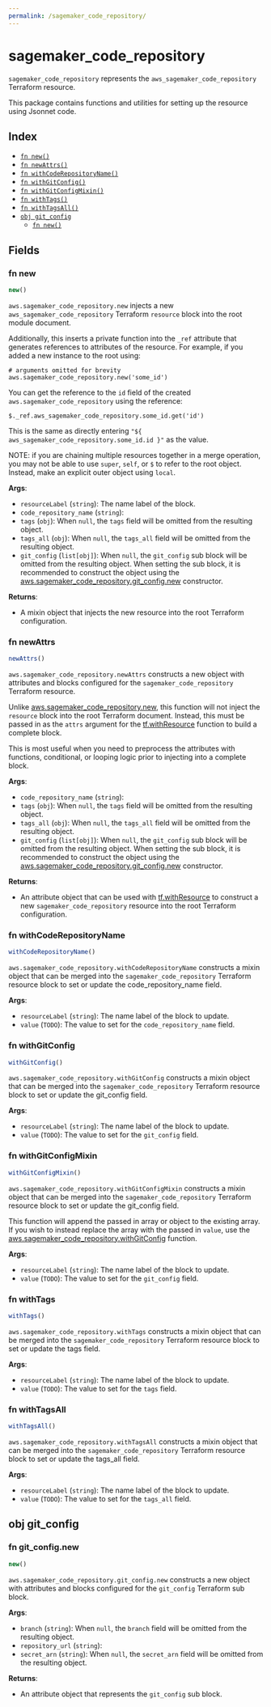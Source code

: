 ```yaml
---
permalink: /sagemaker_code_repository/
---
```


# sagemaker_code_repository

`sagemaker_code_repository` represents the `aws_sagemaker_code_repository` Terraform resource.



This package contains functions and utilities for setting up the resource using Jsonnet code.


## Index

* [`fn new()`](#fn-new)
* [`fn newAttrs()`](#fn-newattrs)
* [`fn withCodeRepositoryName()`](#fn-withcoderepositoryname)
* [`fn withGitConfig()`](#fn-withgitconfig)
* [`fn withGitConfigMixin()`](#fn-withgitconfigmixin)
* [`fn withTags()`](#fn-withtags)
* [`fn withTagsAll()`](#fn-withtagsall)
* [`obj git_config`](#obj-git_config)
  * [`fn new()`](#fn-git_confignew)

## Fields

### fn new

```ts
new()
```


`aws.sagemaker_code_repository.new` injects a new `aws_sagemaker_code_repository` Terraform `resource`
block into the root module document.

Additionally, this inserts a private function into the `_ref` attribute that generates references to attributes of the
resource. For example, if you added a new instance to the root using:

    # arguments omitted for brevity
    aws.sagemaker_code_repository.new('some_id')

You can get the reference to the `id` field of the created `aws.sagemaker_code_repository` using the reference:

    $._ref.aws_sagemaker_code_repository.some_id.get('id')

This is the same as directly entering `"${ aws_sagemaker_code_repository.some_id.id }"` as the value.

NOTE: if you are chaining multiple resources together in a merge operation, you may not be able to use `super`, `self`,
or `$` to refer to the root object. Instead, make an explicit outer object using `local`.

**Args**:
  - `resourceLabel` (`string`): The name label of the block.
  - `code_repository_name` (`string`): 
  - `tags` (`obj`):  When `null`, the `tags` field will be omitted from the resulting object.
  - `tags_all` (`obj`):  When `null`, the `tags_all` field will be omitted from the resulting object.
  - `git_config` (`list[obj]`):  When `null`, the `git_config` sub block will be omitted from the resulting object. When setting the sub block, it is recommended to construct the object using the [aws.sagemaker_code_repository.git_config.new](#fn-sagemakercoderepositorygitconfignew) constructor.

**Returns**:
- A mixin object that injects the new resource into the root Terraform configuration.


### fn newAttrs

```ts
newAttrs()
```


`aws.sagemaker_code_repository.newAttrs` constructs a new object with attributes and blocks configured for the `sagemaker_code_repository`
Terraform resource.

Unlike [aws.sagemaker_code_repository.new](#fn-sagemakercoderepositorynew), this function will not inject the `resource`
block into the root Terraform document. Instead, this must be passed in as the `attrs` argument for the
[tf.withResource](https://github.com/tf-libsonnet/core/tree/main/docs#fn-withresource) function to build a complete block.

This is most useful when you need to preprocess the attributes with functions, conditional, or looping logic prior to
injecting into a complete block.

**Args**:
  - `code_repository_name` (`string`): 
  - `tags` (`obj`):  When `null`, the `tags` field will be omitted from the resulting object.
  - `tags_all` (`obj`):  When `null`, the `tags_all` field will be omitted from the resulting object.
  - `git_config` (`list[obj]`):  When `null`, the `git_config` sub block will be omitted from the resulting object. When setting the sub block, it is recommended to construct the object using the [aws.sagemaker_code_repository.git_config.new](#fn-sagemakercoderepositorygitconfignew) constructor.

**Returns**:
  - An attribute object that can be used with [tf.withResource](https://github.com/tf-libsonnet/core/tree/main/docs#fn-withresource) to construct a new `sagemaker_code_repository` resource into the root Terraform configuration.


### fn withCodeRepositoryName

```ts
withCodeRepositoryName()
```

`aws.sagemaker_code_repository.withCodeRepositoryName` constructs a mixin object that can be merged into the `sagemaker_code_repository`
Terraform resource block to set or update the code_repository_name field.



**Args**:
  - `resourceLabel` (`string`): The name label of the block to update.
  - `value` (`TODO`): The value to set for the `code_repository_name` field.


### fn withGitConfig

```ts
withGitConfig()
```

`aws.sagemaker_code_repository.withGitConfig` constructs a mixin object that can be merged into the `sagemaker_code_repository`
Terraform resource block to set or update the git_config field.



**Args**:
  - `resourceLabel` (`string`): The name label of the block to update.
  - `value` (`TODO`): The value to set for the `git_config` field.


### fn withGitConfigMixin

```ts
withGitConfigMixin()
```

`aws.sagemaker_code_repository.withGitConfigMixin` constructs a mixin object that can be merged into the `sagemaker_code_repository`
Terraform resource block to set or update the git_config field.

This function will append the passed in array or object to the existing array. If you wish
to instead replace the array with the passed in `value`, use the [aws.sagemaker_code_repository.withGitConfig](TODO)
function.


**Args**:
  - `resourceLabel` (`string`): The name label of the block to update.
  - `value` (`TODO`): The value to set for the `git_config` field.


### fn withTags

```ts
withTags()
```

`aws.sagemaker_code_repository.withTags` constructs a mixin object that can be merged into the `sagemaker_code_repository`
Terraform resource block to set or update the tags field.



**Args**:
  - `resourceLabel` (`string`): The name label of the block to update.
  - `value` (`TODO`): The value to set for the `tags` field.


### fn withTagsAll

```ts
withTagsAll()
```

`aws.sagemaker_code_repository.withTagsAll` constructs a mixin object that can be merged into the `sagemaker_code_repository`
Terraform resource block to set or update the tags_all field.



**Args**:
  - `resourceLabel` (`string`): The name label of the block to update.
  - `value` (`TODO`): The value to set for the `tags_all` field.


## obj git_config



### fn git_config.new

```ts
new()
```


`aws.sagemaker_code_repository.git_config.new` constructs a new object with attributes and blocks configured for the `git_config`
Terraform sub block.



**Args**:
  - `branch` (`string`):  When `null`, the `branch` field will be omitted from the resulting object.
  - `repository_url` (`string`): 
  - `secret_arn` (`string`):  When `null`, the `secret_arn` field will be omitted from the resulting object.

**Returns**:
  - An attribute object that represents the `git_config` sub block.
